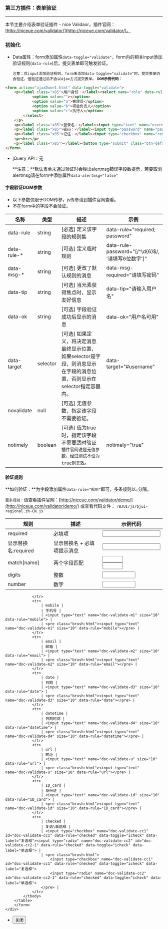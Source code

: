 ### 第三方插件：表单验证
***
本节主要介绍表单验证插件 - nice Validaor，插件官网：[http://niceue.com/validator/](http://niceue.com/validator/)。
### 初始化
* Data属性：form添加属性`data-toggle="validate"`，form内的相关input添加验证规则(`data-rule`)后，提交表单即可触发验证。

  `注意：仅input添加验证规则，form未添加data-toggle="validate"时，提交表单仍会验证，但验证通过后不会以ajax方式提交表单。`
**`DOM示例代码：`**
```html
<form action="ajaxDone1.html" data-toggle="validate">
    <p><label class="x85">用户身份：</label><select name="role" data-rule="required" data-toggle="selectpicker">
            <option value=""></option>
            <option value="a">管理员</option>
            <option value="b">项目负责人</option>
            <option value="c">执行人</option>
        </select>
    </p>
    <p><label class="x85">登录名：</label><input type="text" name="username" data-rule="required" data-tip="你好啊，请填写用户名" data-ok="用户名可用" placeholder="登录名"></p>
    <p><label class="x85">密码：</label><input type="password" name="password" data-rule="required;" placeholder="登录密码"></p>
    <p><label class="x85">记住：</label><input type="checkbox" name="remember" value="true" id="doc-validate-remember" data-toggle="icheck" data-rule="checked" data-label="记住登陆信息"></p>
    <p><hr></p>
    <p><label class="x85"></label><button type="submit" class="btn-default">提 交</button></p>
</form>
```
* jQuery API：无

  **注意：**默认表单未通过验证时会弹出alertmsg错误字段数提示，若要取消alertmsg请在form中添加属性`data-alertmsg="false"`
  
#### 字段验证DOM参数
* 以下参数仅限于DOM传参，js传参请到插件官网查看。
* 不在form中的字段不会验证。

| 名称 | 类型 | 描述 | 示例 |
| -- | -- | -- | -- |
| data-rule | string | [必选] 定义该字段的规则集 | data-rule="required; password" |
| data-rule-\* | string | [可选] 定义临时规则 | data-rule-password="[/^\d{6}$/, '请填写6位数字']" |
| data-msg-\* | string | [可选] 更改了默认规则的消息 | data-msg-required="请填写密码" |
| data-tip | string | [可选] 当元素获得焦点时，显示友好信息 | data-tip="请输入用户名" |
| data-ok | string | [可选] 字段验证成功后显示的消息 | data-ok="用户名可用" |
| data-target | selector | [可选] 如果定义，将决定消息最终显示位置，如果selector是字段，则消息显示在字段的消息位置，否则显示在selector指定容器内。 | data-target="#username" |
| novalidate | null | [可选] 无值参数，指定该字段不需要验证。 ||
| notimely | boolean | [可选] 值为true时，指定该字段不需要适时验证 `插件官网说是无值参数，经过测试不设为true则无效`。 | notimely="true" |
#### 验证规则
**如何验证：**为字段添加属性`data-rule="规则"`即可，多条规则以`;`分隔。

`更多规则：`请查看插件官网：[http://niceue.com/validator/demo/](http://niceue.com/validator/demo/) 或查看代码文件： `/BJUI/js/bjui-regional.zh-CN.js`

| 规则 | 描述  | 示例代码 |
| -- | -- | -- |
| required | 必填项| <code><input type="text" name="doc-validate1" data-rule="required"></code> |
| 显示替换名:required | 显示替换名 + 必填项提示消息 | <code><input type="text" name="doc-validate2" data-rule="用户名:required;"></code> |
| match[name] | 两个字段匹配 | <code><input type="text" name="doc-validate-p1" size="5" data-rule="密码:required"></code> <br /><code><input type="text" name="doc-validate-p2" size="5" data-rule="确认密码:required;match(doc-validate-p1)"></code> |
| digits | 整数 | <code><input type="text" name="doc-validate-d1" size="10" data-rule="digits"></code> |
| number | 数字 | <code><input type="text" name="doc-validate-d2" size="10" data-rule="number"></code> |
                </tr>
                <tr>
                    | mobile |
                    | 手机号 |
                    | <input type="text" name="doc-validate-m1" size="10" data-rule="mobile"> |
                    | <pre class="brush:html"><input type="text" name="doc-validate-m1" size="10" data-rule="mobile"></pre> |
                </tr>
                <tr>
                    | email |
                    | 邮箱 |
                    | <input type="text" name="doc-validate-m2" size="10" data-rule="email"> |
                    | <pre class="brush:html"><input type="text" name="doc-validate-m2" size="10" data-rule="email"></pre> |
                </tr>
                <tr>
                    | date |
                    | 日期 |
                    | <input type="text" name="doc-validate-d3" size="10" data-rule="date"> |
                    | <pre class="brush:html"><input type="text" name="doc-validate-d3" size="10" data-rule="date"></pre> |
                </tr>
                <tr>
                    | datetime |
                    | 日期时间 |
                    | <input type="text" name="doc-validate-d4" size="10" data-rule="datetime"> |
                    | <pre class="brush:html"><input type="text" name="doc-validate-d4" size="10" data-rule="datetime"></pre> |
                </tr>
                <tr>
                    | url |
                    | 网址 |
                    | <input type="text" name="doc-validate-u" size="10" data-rule="url"> |
                    | <pre class="brush:html"><input type="text" name="doc-validate-u" size="10" data-rule="url"></pre> |
                </tr>
                <tr>
                    | ID_card |
                    | 身份证 |
                    | <input type="text" name="doc-validate-id" size="10" data-rule="ID_card"> |
                    | <pre class="brush:html"><input type="text" name="doc-validate-id" size="10" data-rule="ID_card"></pre> |
                </tr>
                <tr>
                    | checked |
                    | 复选\单选框 |
                    | <input type="checkbox" name="doc-validate-cc1" id="doc-validate-cc1" data-rule="checked" data-toggle="icheck" data-label="复选框"><input type="radio" name="doc-validate-cc2" id="doc-validate-cc2-1" data-rule="checked" data-toggle="icheck" data-label="单选框"> |
                    | <pre class="brush:html">
                        <input type="checkbox" name="doc-validate-cc1" id="doc-validate-cc1" data-rule="checked" data-toggle="icheck" data-label="复选框">
                        <input type="radio" name="doc-validate-cc2" id="doc-validate-cc2-1" data-rule="checked" data-toggle="icheck" data-label="单选框">
                    </pre> |
                </tr>
            </tbody>
        </table>
        </form>
    </div>
</div>
<div class="bjui-pageFooter">
    <ul>
        <li><button type="button" class="btn-close" data-icon="close">关闭</button></li>
    </ul>
</div>

